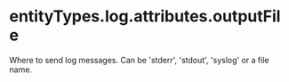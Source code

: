 # entityTypes.log.attributes.outputFile

Where to send log messages. Can be 'stderr', 'stdout', 'syslog' or a file name.

